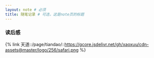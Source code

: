 ```yaml
---
layout: note # 必须
title: 随笔记录 # 可选，这是note页的标题
---
```


### 读后感

{% link 天道::/page/tiandao/::https://gcore.jsdelivr.net/gh/xaoxuu/cdn-assets@master/logo/256/safari.png %}
